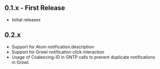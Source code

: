 ## 0.1.x - First Release

* Initial releases

## 0.2.x

* Support for Atom notification.description
* Support for Growl notification click interaction
* Usage of Coalescing-ID in GNTP calls to prevent duplicate notifications in Growl.
